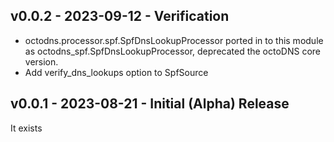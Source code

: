 ## v0.0.2 - 2023-09-12 - Verification

* octodns.processor.spf.SpfDnsLookupProcessor ported in to this module as
  octodns_spf.SpfDnsLookupProcessor, deprecated the octoDNS core version.
* Add verify_dns_lookups option to SpfSource

## v0.0.1 - 2023-08-21 - Initial (Alpha) Release

It exists
